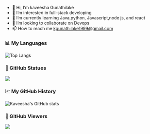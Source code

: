 - 👋 Hi, I’m kaveesha Gunathilake
- 👀 I’m interested in full-stack developing 
- 🌱 I’m currently learning Java,python, Javascript,node js, and react
- 💞️ I’m looking to collaborate on Devops
- 📫 How to reach me kgunathilake1999@gmail.com

<!---
kaveeshag723/kaveeshag723 is a ✨ special ✨ repository because its `README.md` (this file) appears on your GitHub profile.
You can click the Preview link to take a look at your changes.
--->

### :bar_chart: My Languages

![Top Langs](https://github-readme-stats.vercel.app/api/top-langs?username=kaveeshag723&layout=compact&langs_count=10) 

### :memo: GitHub Statues

<img src="https://github-readme-streak-stats.herokuapp.com/?user=zluvsand">


### :chart_with_upwards_trend: My GitHub History

![Kaveesha's GitHub stats](https://github-readme-stats.vercel.app/api?username=kaveeshag723&theme=dark&show_icons=true)

### :memo: GitHub Viewers
![](https://komarev.com/ghpvc/?username=kaveeshag723&style=flat-square)



